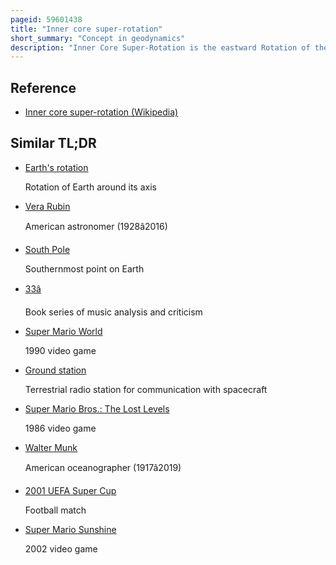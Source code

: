 ```yaml
---
pageid: 59601438
title: "Inner core super-rotation"
short_summary: "Concept in geodynamics"
description: "Inner Core Super-Rotation is the eastward Rotation of the inner Core of Earth relative to its Mantle for a net Rotation Rate that is usually faster than earth as a Whole. A 1995 Model of Earth's Dynamo predicted Super-Rotations of up to 3 Degrees per Year the following Year this Prediction was supported by observed Discrepancies in the Time it takes for P-Waves to travel."
---
```


## Reference

- [Inner core super-rotation (Wikipedia)](https://en.wikipedia.org/?curid=59601438)

## Similar TL;DR

- [Earth's rotation](/tldr/en/earths-rotation)

  Rotation of Earth around its axis

- [Vera Rubin](/tldr/en/vera-rubin)

  American astronomer (1928â2016)

- [South Pole](/tldr/en/south-pole)

  Southernmost point on Earth

- [33â](/tldr/en/3313)

  Book series of music analysis and criticism

- [Super Mario World](/tldr/en/super-mario-world)

  1990 video game

- [Ground station](/tldr/en/ground-station)

  Terrestrial radio station for communication with spacecraft

- [Super Mario Bros.: The Lost Levels](/tldr/en/super-mario-bros-the-lost-levels)

  1986 video game

- [Walter Munk](/tldr/en/walter-munk)

  American oceanographer (1917â2019)

- [2001 UEFA Super Cup](/tldr/en/2001-uefa-super-cup)

  Football match

- [Super Mario Sunshine](/tldr/en/super-mario-sunshine)

  2002 video game
